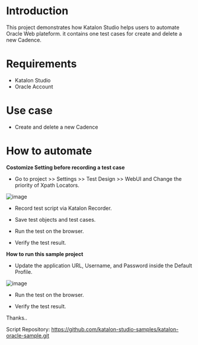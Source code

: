# Introduction

This project demonstrates how Katalon Studio helps users to automate Oracle Web plateform. it contains one test cases for create and delete a new Cadence.

# Requirements

* Katalon Studio
* Oracle Account

# Use case

* Create and delete a new Cadence

# How to automate

**Costomize Setting before recording a test case**

* Go to project >> Settings >> Test Design >> WebUI and Change the priority of Xpath Locators.

![image](https://user-images.githubusercontent.com/84115288/214218084-b99e47c5-be63-49ad-89c2-fb4bcbcebb83.png)

* Record test script via Katalon Recorder.

* Save test objects and test cases.

* Run the test on the browser.

* Verify the test result.

**How to run this sample project**

* Update the application URL, Username, and Password inside the Default Profile.

![image](https://user-images.githubusercontent.com/84115288/215404496-f0fe113c-de47-4a38-82a0-95926183ff54.png)


* Run the test on the browser.

* Verify the test result.

Thanks..

Script Repository: https://github.com/katalon-studio-samples/katalon-oracle-sample.git

